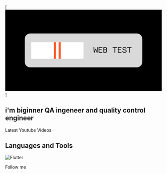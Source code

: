[![Header](https://github.com/SkeletonHuman/SkeletonHuman/blob/main/assets/Web%20test.png)]

## i'm biginner QA ingeneer and quality control engineer

Latest Youtube Videos

## Languages and Tools
![Flutter](https://img.shields.io/badge/Flutter-090909?style=for-the-badge&logo=appVeyor&logoColor=blue
)

Follow me
